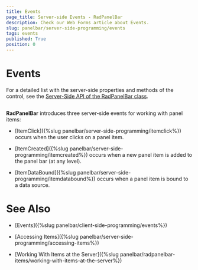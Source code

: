 ```yaml
---
title: Events
page_title: Server-side Events - RadPanelBar
description: Check our Web Forms article about Events.
slug: panelbar/server-side-programming/events
tags: events
published: True
position: 0
---
```


# Events

For a detailed list with the server-side properties and methods of the control, see the [Server-Side API of the RadPanelBar class](https://docs.telerik.com/devtools/aspnet-ajax/api/server/Telerik.Web.UI/RadPanelBar).

## 

**RadPanelBar** introduces three server-side events for working with panel items:

* [ItemClick]({%slug panelbar/server-side-programming/itemclick%}) occurs when the user clicks on a panel item.

* [ItemCreated]({%slug panelbar/server-side-programming/itemcreated%}) occurs when a new panel item is added to the panel bar (at any level).

* [ItemDataBound]({%slug panelbar/server-side-programming/itemdatabound%}) occurs when a panel item is bound to a data source.

# See Also

 * [Events]({%slug panelbar/client-side-programming/events%})

 * [Accessing Items]({%slug panelbar/server-side-programming/accessing-items%})

 * [Working With Items at the Server]({%slug panelbar/radpanelbar-items/working-with-items-at-the-server%})
